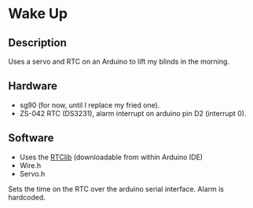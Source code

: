 # Wake Up

## Description

Uses a servo and RTC on an Arduino to lift my blinds in the morning.

## Hardware

- sg90 (for now, until I replace my fried one).
- ZS-042 RTC (DS3231), alarm interrupt on arduino pin D2 (interrupt 0).

## Software

- Uses the [RTClib](https://github.com/NorthernWidget/DS3231/tree/master) (downloadable from within Arduino IDE)
- Wire.h
- Servo.h

Sets the time on the RTC over the arduino serial interface. Alarm is hardcoded.

